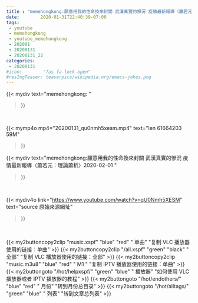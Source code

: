 ```yaml
---
title : "memehongkong:願意用我的性命換來封關 武漢真實的慘況 疫情最新報導〈蕭若元：理論蕭析〉2020-02-01 "
date:        2020-01-31T22:40:39-07:00
tags:
 - youtube
 - memehongkong
 - youtube_memehongkong
 - 202001
 - 20200131
 - 20200131_22
categories:
 - 20200131
#icon:        "fas fa-lock-open"
#resImgTeaser: teaserpics/wikipedia.org/emacs-jokes.png
---
```


{{< mydiv text="memehongkong: "
>}}
<br>


{{< mymp4o mp4="20200131_qu0nmh5xesm.mp4"
text="len 61664203    59M"
>}}


{{< mydiv text="memehongkong:願意用我的性命換來封關 武漢真實的慘況 疫情最新報導〈蕭若元：理論蕭析〉2020-02-01 "
>}}
<br>

{{< mydiv4o link="https://www.youtube.com/watch?v=qU0Nmh5XESM"
text="source 原始來源網址"
>}}


<br>

{{< my2buttoncopy2clip "music.xspf"        "blue"   "red"    " 单曲"  "复制 VLC 播放器使用的链接：单曲" >}} {{< my2buttoncopy2clip "/all.xspf"         "green"  "black"  " 全部"  "复制 VLC 播放器使用的链接：全部" >}} {{< my2buttoncopy2clip "music.m3u8"        "blue"   "red"    " M1 "    "复制 IPTV 播放器使用的链接：单曲" >}} {{< my2buttongoto      "/hot/helpxspf/"    "green"  "blue"   " 播放器" "如何使用 VLC 播放器或者 IPTV 播放器的教程" >}} {{< my2buttongoto      "/hot/endothers/"   "blue"   "red"    " 月份"   "转到月份总目录" >}} {{< my2buttongoto      "/hot/alltags/"     "green"  "blue"   " 列表"   "转到文章总列表" >}} 
